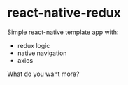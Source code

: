 # react-native-redux
Simple react-native template app with:
  * redux logic
  * native navigation
  * axios
  
What do you want more?
